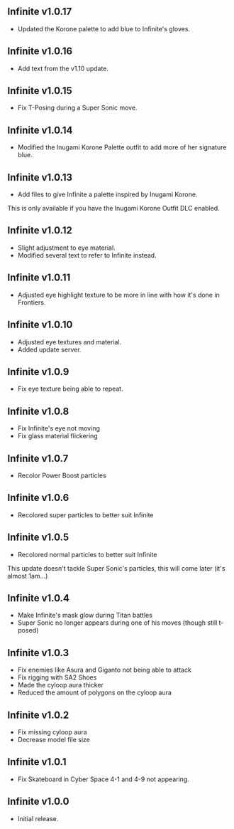 ## Infinite v1.0.17
- Updated the Korone palette to add blue to Infinite's gloves.

## Infinite v1.0.16
- Add text from the v1.10 update.

## Infinite v1.0.15
- Fix T-Posing during a Super Sonic move.

## Infinite v1.0.14
- Modified the Inugami Korone Palette outfit to add more of her signature blue.

## Infinite v1.0.13
- Add files to give Infinite a palette inspired by Inugami Korone.

This is only available if you have the Inugami Korone Outfit DLC enabled.

## Infinite v1.0.12
- Slight adjustment to eye material.
- Modified several text to refer to Infinite instead.

## Infinite v1.0.11
- Adjusted eye highlight texture to be more in line with how it's done in Frontiers.

## Infinite v1.0.10
- Adjusted eye textures and material.
- Added update server.

## Infinite v1.0.9
- Fix eye texture being able to repeat.

## Infinite v1.0.8
- Fix Infinite's eye not moving
- Fix glass material flickering

## Infinite v1.0.7
- Recolor Power Boost particles

## Infinite v1.0.6
- Recolored super particles to better suit Infinite

## Infinite v1.0.5
- Recolored normal particles to better suit Infinite

This update doesn't tackle Super Sonic's particles, this will come later (it's almost 1am...)

## Infinite v1.0.4
- Make Infinite's mask glow during Titan battles
- Super Sonic no longer appears during one of his moves (though still t-posed)

## Infinite v1.0.3
- Fix enemies like Asura and Giganto not being able to attack
- Fix rigging with SA2 Shoes
- Made the cyloop aura thicker
- Reduced the amount of polygons on the cyloop aura

## Infinite v1.0.2
- Fix missing cyloop aura
- Decrease model file size

## Infinite v1.0.1
- Fix Skateboard in Cyber Space 4-1 and 4-9 not appearing.

## Infinite v1.0.0
- Initial release.
